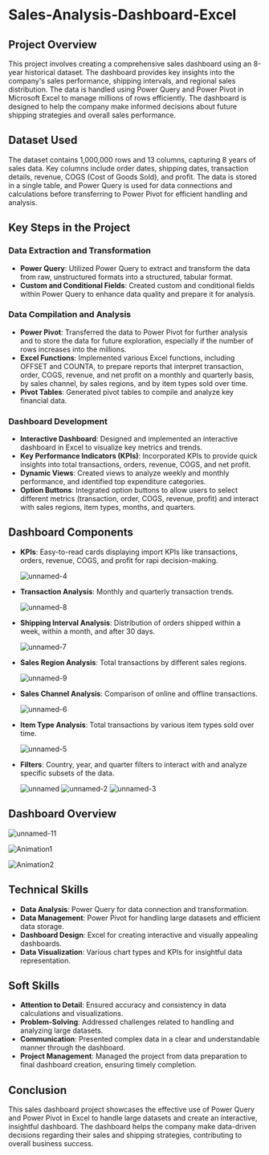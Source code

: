 # Sales-Analysis-Dashboard-Excel

## Project Overview
This project involves creating a comprehensive sales dashboard using an 8-year historical dataset. The dashboard provides key insights into the company's sales performance, shipping intervals, and regional sales distribution. The data is handled using Power Query and Power Pivot in Microsoft Excel to manage millions of rows efficiently. The dashboard is designed to help the company make informed decisions about future shipping strategies and overall sales performance.

## Dataset Used
The dataset contains 1,000,000 rows and 13 columns, capturing 8 years of sales data. Key columns include order dates, shipping dates, transaction details, revenue, COGS (Cost of Goods Sold), and profit. The data is stored in a single table, and Power Query is used for data connections and calculations before transferring to Power Pivot for efficient handling and analysis.

## Key Steps in the Project
### Data Extraction and Transformation
- **Power Query**: Utilized Power Query to extract and transform the data from raw, unstructured formats into a structured, tabular format.
- **Custom and Conditional Fields**: Created custom and conditional fields within Power Query to enhance data quality and prepare it for analysis.

### Data Compilation and Analysis
- **Power Pivot**: Transferred the data to Power Pivot for further analysis and to store the data for future exploration, especially if the number of rows increases into the millions.
- **Excel Functions**: Implemented various Excel functions, including OFFSET and COUNTA, to prepare reports that interpret transaction, order, COGS, revenue, and net profit on a monthly and quarterly basis, by sales channel, by sales regions, and by item types sold over time.
- **Pivot Tables**: Generated pivot tables to compile and analyze key financial data.

### Dashboard Development
- **Interactive Dashboard**: Designed and implemented an interactive dashboard in Excel to visualize key metrics and trends.
- **Key Performance Indicators (KPIs)**: Incorporated KPIs to provide quick insights into total transactions, orders, revenue, COGS, and net profit.
- **Dynamic Views**: Created views to analyze weekly and monthly performance, and identified top expenditure categories.
- **Option Buttons**: Integrated option buttons to allow users to select different metrics (transaction, order, COGS, revenue, profit) and interact with sales regions, item types, months, and quarters.

## Dashboard Components
- **KPIs**: Easy-to-read cards displaying import KPIs like transactions, orders, revenue, COGS, and profit for rapi decision-making.

  ![unnamed-4](https://github.com/user-attachments/assets/2a548aef-da4a-4b2c-8456-f73466d42f53)


- **Transaction Analysis**: Monthly and quarterly transaction trends.

  ![unnamed-8](https://github.com/user-attachments/assets/a1511c06-27d2-456c-9c10-129030af121d)

- **Shipping Interval Analysis**: Distribution of orders shipped within a week, within a month, and after 30 days.

  ![unnamed-7](https://github.com/user-attachments/assets/0213dee4-2bcc-480b-a631-0c53fd7c5df8)

- **Sales Region Analysis**: Total transactions by different sales regions.

  ![unnamed-9](https://github.com/user-attachments/assets/264f8ecc-ab93-411b-8e1d-0b98bc681373)

- **Sales Channel Analysis**: Comparison of online and offline transactions.

  ![unnamed-6](https://github.com/user-attachments/assets/34c926c7-f731-4877-a66f-92dd158d8eea)

- **Item Type Analysis**: Total transactions by various item types sold over time.

  ![unnamed-5](https://github.com/user-attachments/assets/2777871e-79ff-400b-a18e-b02c1ff0557d)

- **Filters**: Country, year, and quarter filters to interact with and analyze specific subsets of the data.
  
  ![unnamed](https://github.com/user-attachments/assets/94e79874-8a07-4eb8-a0ed-3cd21b8820b4) ![unnamed-2](https://github.com/user-attachments/assets/d93b5399-6858-4f2c-be0a-a9e3eeaf468b) ![unnamed-3](https://github.com/user-attachments/assets/d61542e2-c946-4603-8648-f26049572e07) 

## Dashboard Overview

 ![unnamed-11](https://github.com/user-attachments/assets/bfc47eea-6e3f-449e-8e7b-6bac2d626711)
 
 ![Animation1](https://github.com/user-attachments/assets/a5204c00-f2ba-4a0c-8f90-70d7daa53700)
 
 ![Animation2](https://github.com/user-attachments/assets/e15a40d5-df7d-4956-a3fa-a499c3fe7f5b)


  


## Technical Skills
- **Data Analysis**: Power Query for data connection and transformation.
- **Data Management**: Power Pivot for handling large datasets and efficient data storage.
- **Dashboard Design**: Excel for creating interactive and visually appealing dashboards.
- **Data Visualization**: Various chart types and KPIs for insightful data representation.

## Soft Skills
- **Attention to Detail**: Ensured accuracy and consistency in data calculations and visualizations.
- **Problem-Solving**: Addressed challenges related to handling and analyzing large datasets.
- **Communication**: Presented complex data in a clear and understandable manner through the dashboard.
- **Project Management**: Managed the project from data preparation to final dashboard creation, ensuring timely completion.

## Conclusion
This sales dashboard project showcases the effective use of Power Query and Power Pivot in Excel to handle large datasets and create an interactive, insightful dashboard. The dashboard helps the company make data-driven decisions regarding their sales and shipping strategies, contributing to overall business success.
